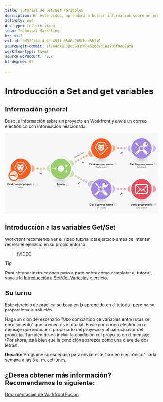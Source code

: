 ```yaml
---
title: Tutorial de Set/Get Variables
description: En este vídeo, aprenderá a buscar información sobre un proyecto en Workfront y enviar un correo electrónico con información relacionada en [!DNL Adobe Workfront Fusion].
activity: use
doc-type: feature video
team: Technical Marketing
kt: 9017
exl-id: bd329144-4c4c-451f-9340-265fbdb5b249
source-git-commit: 1f7a4da813805691fc0e52d3ad1ea708f9e07a9a
workflow-type: tm+mt
source-wordcount: '207'
ht-degree: 0%

---
```


# Introducción a Set and get variables

## Información general

Busque información sobre un proyecto en Workfront y envíe un correo electrónico con información relacionada.

![Una imagen del escenario de fusión](assets/universal-connectors-and-routing-8.png)

## Introducción a las variables Get/Set

Workfront recomienda ver el vídeo tutorial del ejercicio antes de intentar recrear el ejercicio en su propio entorno.

>[!VIDEO](https://video.tv.adobe.com/v/335276/?quality=12)

>[!TIP]
>
>Para obtener instrucciones paso a paso sobre cómo completar el tutorial, vaya a la [Introducción a Set/Get Variables](https://experienceleague.adobe.com/docs/workfront-learn/tutorials-workfront/fusion/exercises/set-get-variables.html?lang=en) ejercicio.

## Su turno

Este ejercicio de práctica se basa en lo aprendido en el tutorial, pero no se proporciona la solución.

Haga un clon del escenario &quot;Uso compartido de variables entre rutas de enrutamiento&quot; que creó en este tutorial. Envíe por correo electrónico el mensaje que redacte al propietario del proyecto y al patrocinador del proyecto. También desea incluir la condición del proyecto en el mensaje. (Por ahora, está bien que la condición aparezca como una clave de dos letras).

**Desafío:** Programe su escenario para enviar este &quot;correo electrónico&quot; cada semana a las 8 a. m. del lunes.

## ¿Desea obtener más información? Recomendamos lo siguiente:

[Documentación de Workfront Fusion](https://experienceleague.adobe.com/docs/workfront/using/adobe-workfront-fusion/workfront-fusion-2.html?lang=en)

